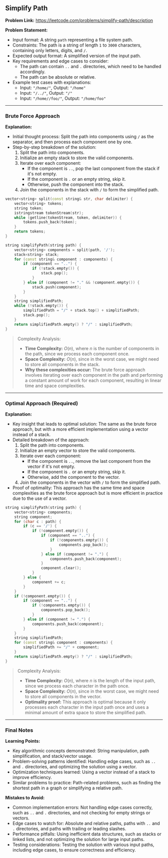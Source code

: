 ## Simplify Path
**Problem Link:** https://leetcode.com/problems/simplify-path/description

**Problem Statement:**
- Input format: A string `path` representing a file system path.
- Constraints: The path is a string of length `1` to `3000` characters, containing only letters, digits, and `/`.
- Expected output format: A simplified version of the input path.
- Key requirements and edge cases to consider:
  - The path can contain `..` and `.` directories, which need to be handled accordingly.
  - The path can be absolute or relative.
- Example test cases with explanations:
  - Input: `"/home/"`, Output: `"/home"`
  - Input: `"/../"`, Output: `"/"`
  - Input: `"/home//foo/"`, Output: `"/home/foo"`

---

### Brute Force Approach

**Explanation:**
- Initial thought process: Split the path into components using `/` as the separator, and then process each component one by one.
- Step-by-step breakdown of the solution:
  1. Split the path into components.
  2. Initialize an empty stack to store the valid components.
  3. Iterate over each component:
     - If the component is `..`, pop the last component from the stack if it's not empty.
     - If the component is `.` or an empty string, skip it.
     - Otherwise, push the component into the stack.
  4. Join the components in the stack with `/` to form the simplified path.

```cpp
vector<string> split(const string& str, char delimiter) {
    vector<string> tokens;
    string token;
    istringstream tokenStream(str);
    while (getline(tokenStream, token, delimiter)) {
        tokens.push_back(token);
    }
    return tokens;
}

string simplifyPath(string path) {
    vector<string> components = split(path, '/');
    stack<string> stack;
    for (const string& component : components) {
        if (component == "..") {
            if (!stack.empty()) {
                stack.pop();
            }
        } else if (component != "." && !component.empty()) {
            stack.push(component);
        }
    }
    string simplifiedPath;
    while (!stack.empty()) {
        simplifiedPath = "/" + stack.top() + simplifiedPath;
        stack.pop();
    }
    return simplifiedPath.empty() ? "/" : simplifiedPath;
}
```

> Complexity Analysis:
> - **Time Complexity:** $O(n)$, where $n$ is the number of components in the path, since we process each component once.
> - **Space Complexity:** $O(n)$, since in the worst case, we might need to store all components in the stack.
> - **Why these complexities occur:** The brute force approach involves iterating over each component in the path and performing a constant amount of work for each component, resulting in linear time and space complexities.

---

### Optimal Approach (Required)

**Explanation:**
- Key insight that leads to optimal solution: The same as the brute force approach, but with a more efficient implementation using a vector instead of a stack.
- Detailed breakdown of the approach:
  1. Split the path into components.
  2. Initialize an empty vector to store the valid components.
  3. Iterate over each component:
     - If the component is `..`, remove the last component from the vector if it's not empty.
     - If the component is `.` or an empty string, skip it.
     - Otherwise, add the component to the vector.
  4. Join the components in the vector with `/` to form the simplified path.
- Proof of optimality: This approach has the same time and space complexities as the brute force approach but is more efficient in practice due to the use of a vector.

```cpp
string simplifyPath(string path) {
    vector<string> components;
    string component;
    for (char c : path) {
        if (c == '/') {
            if (!component.empty()) {
                if (component == "..") {
                    if (!components.empty()) {
                        components.pop_back();
                    }
                } else if (component != ".") {
                    components.push_back(component);
                }
                component.clear();
            }
        } else {
            component += c;
        }
    }
    if (!component.empty()) {
        if (component == "..") {
            if (!components.empty()) {
                components.pop_back();
            }
        } else if (component != ".") {
            components.push_back(component);
        }
    }
    string simplifiedPath;
    for (const string& component : components) {
        simplifiedPath += "/" + component;
    }
    return simplifiedPath.empty() ? "/" : simplifiedPath;
}
```

> Complexity Analysis:
> - **Time Complexity:** $O(n)$, where $n$ is the length of the input path, since we process each character in the path once.
> - **Space Complexity:** $O(n)$, since in the worst case, we might need to store all components in the vector.
> - **Optimality proof:** This approach is optimal because it only processes each character in the input path once and uses a minimal amount of extra space to store the simplified path.

---

### Final Notes

**Learning Points:**
- Key algorithmic concepts demonstrated: String manipulation, path simplification, and stack/vector usage.
- Problem-solving patterns identified: Handling edge cases, such as `..` and `.` directories, and optimizing the solution using a vector.
- Optimization techniques learned: Using a vector instead of a stack to improve efficiency.
- Similar problems to practice: Path-related problems, such as finding the shortest path in a graph or simplifying a relative path.

**Mistakes to Avoid:**
- Common implementation errors: Not handling edge cases correctly, such as `..` and `.` directories, and not checking for empty strings or vectors.
- Edge cases to watch for: Absolute and relative paths, paths with `..` and `.` directories, and paths with trailing or leading slashes.
- Performance pitfalls: Using inefficient data structures, such as stacks or linked lists, and not optimizing the solution for large input paths.
- Testing considerations: Testing the solution with various input paths, including edge cases, to ensure correctness and efficiency.